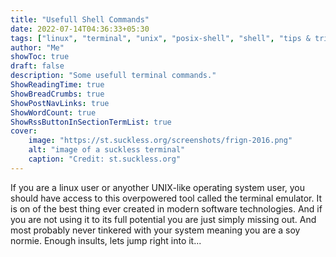 ```yaml
---
title: "Usefull Shell Commands"
date: 2022-07-14T04:36:33+05:30
tags: ["linux", "terminal", "unix", "posix-shell", "shell", "tips & tricks"] 
author: "Me"
showToc: true
draft: false
description: "Some usefull terminal commands."
ShowReadingTime: true
ShowBreadCrumbs: true
ShowPostNavLinks: true
ShowWordCount: true
ShowRssButtonInSectionTermList: true
cover:
    image: "https://st.suckless.org/screenshots/frign-2016.png"
    alt: "image of a suckless terminal" 
    caption: "Credit: st.suckless.org"
---
```


If you are a linux user or anyother UNIX-like operating system user, you should have access to this overpowered tool called the terminal emulator. It is on of the best thing ever created in modern software technologies. And if you are not using it to its full potential you are just simply missing out. And most probably never tinkered with your system meaning you are a soy normie. Enough insults, lets jump right into it...
